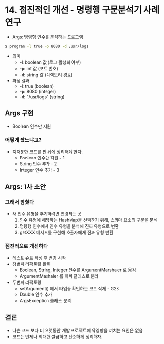 # 14. 점진적인 개선 - 명령행 구문분석기 사례 연구
* Args: 명령형 인수를 분석하는 프로그램
```bash
$ program -l true -p 8080 -d /usr/logs
```
* 의미 
  * -l: boolean 값 (로그 활성화 여부)
  * -p: int 값 (포트 번호)
  * -d: string 값 (디렉토리 경로)
* 파싱 결과
  * -l: true (boolean)
  * -p: 8080 (integer)
  * -d: "/usr/logs" (string)

## Args 구현
* Boolean 인수만 지원

### 어떻게 짰느냐고?
* 지저분한 코드를 짠 뒤에 정리해야 한다.
  * Boolean 인수만 지원 - 1
  * String 인수 추가 - 2
  * Integer 인수 추가 - 3

## Args: 1차 초안
### 그래서 멈췄다
* 새 인수 유형을 추가하려면 변경되는 곳
  1. 인수 유형에 해당하는 HashMap을 선택하기 위해, 스키마 요소의 구문을 분석
  2. 명령행 인수에서 인수 유형을 분석해 진짜 유형으로 변환
  3. getXXX 메서드를 구현해 호출자에게 진짜 유형 반환

### 점진적으로 개선하다
* 테스트 슈트 작성 후 변경 시작
* 첫번째 리팩토링 완료
  * Boolean, String, Integer 인수를 ArgumentMarshaler 로 옮김
  * ArgumentMashaler 를 하위 클래스로 분리
* 두번째 리팩토링
  * setArgument() 에서 타입을 확인하는 코드 삭제 - G23
  * Double 인수 추가
  * ArgsException 클래스 분리

## 결론
* 나쁜 코드 보다 더 오랫동안 개발 프로젝트에 악영향을 끼치는 요인은 없음
* 코드는 언제나 최대한 깔끔하고 단순하게 정리하자.